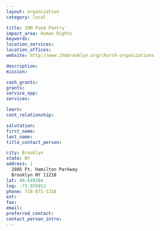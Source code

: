 ```yaml
---
layout: organization
category: local

title: IHM Food Pantry
impact_area: Human Rights
keywords: 
location_services: 
location_offices: 
website: http://www.ihmbrooklyn.org/church-organizations

description: 
mission: 

cash_grants: 
grants: 
service_opp: 
services: 

learn: 
cont_relationship: 

salutation: 
first_name: 
last_name: 
title_contact_person: 

city: Brooklyn
state: NY
address: |
  2805 Ft. Hamilton Parkway     
  Brooklyn NY 11218
lat: 40.649384
lng: -73.976913
phone: 718-871-1310
ext: 
fax: 
email: 
preferred_contact: 
contact_person_intro: 
---
```

